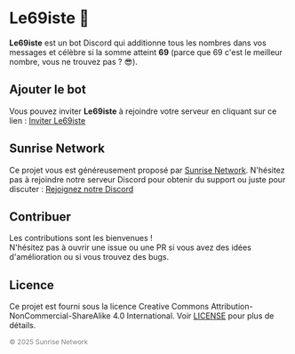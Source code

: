 # Le69iste 🤖

**Le69iste** est un bot Discord qui additionne tous les nombres dans vos messages et célèbre si la somme atteint **69** (parce que 69 c'est le meilleur nombre, vous ne trouvez pas ? 😎).

## Ajouter le bot

Vous pouvez inviter **Le69iste** à rejoindre votre serveur en cliquant sur ce lien : [Inviter Le69iste](https://discord.com/oauth2/authorize?client_id=1324810974351462522&permissions=274877909056&integration_type=0&scope=bot)

## Sunrise Network

Ce projet vous est généreusement proposé par [Sunrise Network](https://sunrisenetwork.eu). N'hésitez pas à rejoindre notre serveur Discord pour obtenir du support ou juste pour discuter : [Rejoignez notre Discord](https://sunrisenetwork.eu/discord)

## Contribuer

Les contributions sont les bienvenues !  
N'hésitez pas à ouvrir une issue ou une PR si vous avez des idées d'amélioration ou si vous trouvez des bugs.

## Licence

Ce projet est fourni sous la licence Creative Commons Attribution-NonCommercial-ShareAlike 4.0 International. Voir [LICENSE](LICENSE.md) pour plus de détails.

<p style="font-size:12px; color:gray;">© 2025 Sunrise Network</p>
